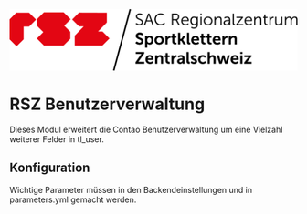 ![Alt text](src/Resources/public/rsz.png?raw=true "Regionalzentrum Sportklettern Zentralschweiz")


# RSZ Benutzerverwaltung
Dieses Modul erweitert die Contao Benutzerverwaltung um eine Vielzahl weiterer Felder in tl_user. 

## Konfiguration
Wichtige Parameter müssen in den Backendeinstellungen und in parameters.yml gemacht werden.
